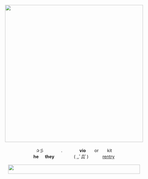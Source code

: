 <p align=center>
<img src=https://file.garden/ZeWhoxo9KEiz9dHt/Untitled274_20240510131536.png width=450px> <br><br>
✰彡　　　　.　　　　<b>vio</b>　　or　　kit <br>
<b>he 　 they</b> 　　　　 ( ,,ﾟДﾟ) 　　　<a href="https://rentry.org/viorentry">rentry</a> <br><br>
<img src=https://file.garden/ZeWhoxo9KEiz9dHt/Untitled275_20240510141605.png width=430px height=30px>
<!--
**RottenHeresy/RottenHeresy** is a ✨ _special_ ✨ repository because its `README.md` (this file) appears on your GitHub profile.

Here are some ideas to get you started:

- 🔭 I’m currently working on ...
- 🌱 I’m currently learning ...
- 👯 I’m looking to collaborate on ...
- 🤔 I’m looking for help with ...
- 💬 Ask me about ...
- 📫 How to reach me: ...
- 😄 Pronouns: ...
- ⚡ Fun fact: ...
-->
